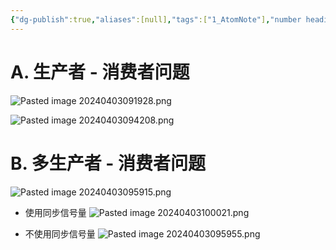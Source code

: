 ```yaml
---
{"dg-publish":true,"aliases":[null],"tags":["1_AtomNote"],"number headings":"auto, first-level 1, max 6, A.1.","Created-Date":"2024-04-03 09:19:18","Modified-Date":"2024-04-18 11:53:21","permalink":"/A01_Lessons/Ab04_操作系统/生产者-消费者问题/","dgPassFrontmatter":true}
---
```




# A. 生产者 - 消费者问题

![Pasted image 20240403091928.png](/img/user/Z02_ObFiles/Attachments/Pasted%20image%2020240403091928.png)




![Pasted image 20240403094208.png](/img/user/Z02_ObFiles/Attachments/Pasted%20image%2020240403094208.png)





# B. 多生产者 - 消费者问题

![Pasted image 20240403095915.png](/img/user/Z02_ObFiles/Attachments/Pasted%20image%2020240403095915.png)



- 使用同步信号量
![Pasted image 20240403100021.png](/img/user/Z02_ObFiles/Attachments/Pasted%20image%2020240403100021.png)


- 不使用同步信号量
![Pasted image 20240403095955.png](/img/user/Z02_ObFiles/Attachments/Pasted%20image%2020240403095955.png)


